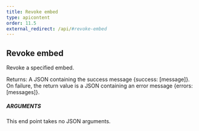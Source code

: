 ```yaml
---
title: Revoke embed
type: apicontent
order: 11.5
external_redirect: /api/#revoke-embed
---
```


## Revoke embed
Revoke a specified embed.

Returns: A JSON containing the success message {success: [message]}. On failure, the return value is a JSON containing an error message {errors: [messages]}.

##### ARGUMENTS

This end point takes no JSON arguments.
